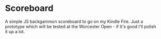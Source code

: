 # Scoreboard
A simple JS backgammon scoreboard to go on my Kindle Fire. Just a prototype which will be tested at the Worcester Open - if it's good I'll polish it up a lot.
